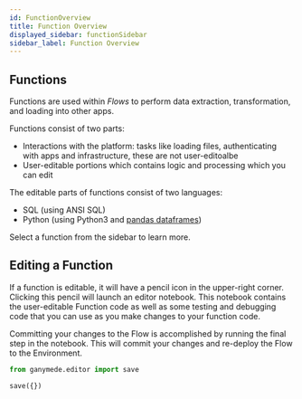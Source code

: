 ```yaml
---
id: FunctionOverview
title: Function Overview
displayed_sidebar: functionSidebar
sidebar_label: Function Overview
---
```


## Functions

Functions are used within _Flows_ to perform data extraction, transformation, and loading into other apps.

Functions consist of two parts:

- Interactions with the platform: tasks like loading files, authenticating with apps and infrastructure, these are not user-editoalbe
- User-editable portions which contains logic and processing which you can edit

The editable parts of functions consist of two languages:
- SQL (using ANSI SQL)
- Python (using Python3 and [pandas dataframes](https://pandas.pydata.org/docs/reference/api/pandas.DataFrame.html))


Select a function from the sidebar to learn more.

## Editing a Function

If a function is editable, it will have a pencil icon in the upper-right corner. Clicking this pencil will launch an editor notebook. This notebook contains the user-editable Function code as well as some testing and debugging code that you can use as you make changes to your function code.

Committing your changes to the Flow is accomplished by running the final step in the notebook. This will commit your changes and re-deploy the Flow to the Environment.

```python
from ganymede.editor import save

save({})
```
